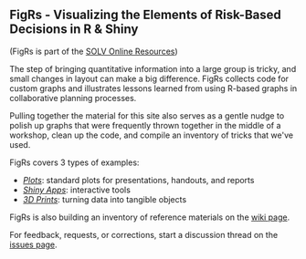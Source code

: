 ## FigRs - Visualizing the Elements of Risk-Based Decisions in R & Shiny

(FigRs is part of the [SOLV Online Resources](http://www.solv.ca/OnlineResources.html)) 

The step of bringing quantitative information into a large group is tricky, 
and small changes in layout can make a big difference. FigRs collects 
code for custom graphs and illustrates 
lessons learned from using R-based graphs in collaborative planning processes.

Pulling together the material for this site also serves as a gentle nudge 
to polish up graphs that were frequently thrown together in the middle of a workshop, 
clean up the code, and compile an inventory of tricks that we've used.

FigRs covers 3 types of examples:

- [*Plots*](https://github.com/SOLV-Code/FigRs/tree/master/Shiny%20Apps): standard plots for presentations, handouts, and reports
- [*Shiny Apps*](https://github.com/SOLV-Code/FigRs/tree/master/Plots): interactive tools
- [*3D Prints*](https://github.com/SOLV-Code/FigRs/tree/master/3D%20Prints): turning data into tangible objects

FigRs is also building an inventory of reference materials on the [wiki page](https://github.com/SOLV-Code/FigRs/wiki).

For feedback, requests, or corrections, start a discussion thread on the [issues page](https://github.com/SOLV-Code/FigRs/issues).





